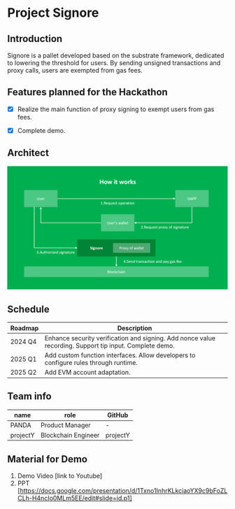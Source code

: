 # Project Signore
## Introduction

Signore is a pallet developed based on the substrate framework, dedicated to lowering the threshold for users. By sending unsigned transactions and proxy calls, users are exempted from gas fees.

## Features planned for the Hackathon

- [x] Realize the main function of proxy signing to exempt users from gas fees.

- [x] Complete demo.

## Architect

![Alt text](image.png)

## Schedule

| Roadmap | Description |
| ----- | ----------- |
|    2024 Q4   | Enhance security verification and signing. Add nonce value recording. Support tip input. Complete demo. |
|    2025 Q1       | Add custom function interfaces. Allow developers to configure rules through runtime. |
|    2025 Q2  | Add EVM account adaptation. |

## Team info

| name         | role         | GitHub |
| ----------- | ----------- | -----------  |
| PANDA       | Product Manager | - |
| projectY         | Blockchain Engineer | projectY |

## Material for Demo
1. Demo Video [link to Youtube]
2. PPT [https://docs.google.com/presentation/d/1Txno1InhrKLkciaoYX9c9bFoZLCLh-H4ncIo0MLm5EE/edit#slide=id.p1]
